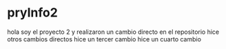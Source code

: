 # pryInfo2


hola soy el proyecto 2 y realizaron un cambio directo en el repositorio
hice otros cambios directos
hice un tercer cambio
hice un cuarto cambio
